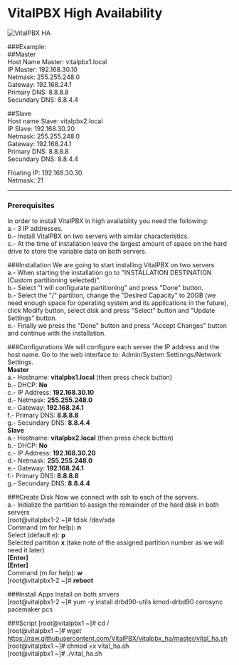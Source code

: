VitalPBX High Availability
=====
![VitalPBX HA](https://github.com/VitalPBX/vitalpbx_ha/blob/master/VitalPBX_HA.png)

###Example:<br>
##Master<br>
Host Name Master: vitalpbx1.local<br>
IP Master: 192.168.30.10<br>
Netmask: 255.255.248.0<br>
Gateway: 192.168.24.1<br>
Primary DNS: 8.8.8.8<br>
Secundary DNS: 8.8.4.4<br>

##Slave<br>
Host name Slave: vitalpbx2.local<br>
IP Slave: 192.168.30.20<br>
Netmask: 255.255.248.0<br>
Gateway: 192.168.24.1<br>
Primary DNS: 8.8.8.8<br>
Secundary DNS: 8.8.4.4<br>

Floating IP: 192.168.30.30<br>
Netmask: 21<br>

-----------------
### Prerequisites
In order to install VitalPBX in high availability you need the following:<br>
a.- 3 IP addresses.<br>
b.- Install VitalPBX on two servers with similar characteristics.<br>
c.- At the time of installation leave the largest amount of space on the hard drive to store the variable data on both servers.<br>

###Installation
We are going to start installing VitalPBX on two servers<br>
a.- When starting the installation go to "INSTALLATION DESTINATION (Custom partitioning selected)".<br>
b.- Select "I will configurate partitioning" and press "Done" button.<br>
b.- Select the "/" partition, change the "Desired Capacity" to 20GB (we need enough space for operating system and its applications in the future), click Modify button, select disk and press "Select" button and "Update Settings" button.<br>
e.- Finally we press the "Done" button and press "Accept Changes" button and continue with the installation.<br>

###Configurations
We will configure each server the IP address and the host name. Go to the web interface to: Admin/System Settinngs/Network Settings.<br>
<strong>Master</strong><br>
a.- Hostname: <strong>vitalpbx1.local</strong> (then press check button) <br>
b.- DHCP: <strong>No</strong><br>
c.- IP Address: <strong>192.168.30.10</strong><br>
d.- Netmask: <strong>255.255.248.0</strong><br>
e.- Gateway: <strong>192.168.24.1</strong><br>
f.- Primary DNS: <strong>8.8.8.8</strong><br>
g.- Secundary DNS: <strong>8.8.4.4</strong><br>
<strong>Slave</strong><br>
a.- Hostname: <strong>vitalpbx2.local</strong> (then press check button) <br>
b.- DHCP: <strong>No</strong><br>
c.- IP Address: <strong>192.168.30.20</strong><br>
d.- Netmask: <strong>255.255.248.0</strong><br>
e.- Gateway: <strong>192.168.24.1</strong><br>
f.- Primary DNS: <strong>8.8.8.8</strong><br>
g.- Secundary DNS: <strong>8.8.4.4</strong><br>

###Create Disk
Now we connect with ssh to each of the servers.<br>
a.- Initialize the partition to assign the remainder of the hard disk in both servers<br>
[root@vitalpbx1-2 ~]#  fdisk /dev/sda<br>
Command (m for help): <strong>n</strong><br>
Select (default e): <strong>p</strong><br>
Selected partition <strong>x</strong> (take note of the assigned partition number as we will need it later)<br>
<strong>[Enter]</strong><br>
<strong>[Enter]</strong><br>
Command (m for help): <strong>w</strong><br>
[root@vitalpbx1-2 ~]#  <strong>reboot</strong><br>

###Install Apps
Install on both srrvers<br>
[root@vitalpbx1-2 ~]#  yum -y install drbd90-utils kmod-drbd90 corosync pacemaker pcs<br>

###Script
[root@vitalpbx1 ~]#  cd /<br>
[root@vitalpbx1 ~]#  wget https://raw.githubusercontent.com/VitalPBX/vitalpbx_ha/master/vital_ha.sh<br>
[root@vitalpbx1 ~]#  chmod +x vital_ha.sh<br>
[root@vitalpbx1 ~]#  ./vital_ha.sh<br>
